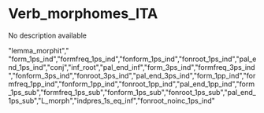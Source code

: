 # Verb_morphomes_ITA

No description available

"lemma_morphit","
"form_1ps_ind","formfreq_1ps_ind","fonform_1ps_ind","fonroot_1ps_ind","pal_end_1ps_ind","conj","inf_root","pal_end_inf","form_3ps_ind","formfreq_3ps_ind","fonform_3ps_ind","fonroot_3ps_ind","pal_end_3ps_ind","form_1pp_ind","formfreq_1pp_ind","fonform_1pp_ind","fonroot_1pp_ind","pal_end_1pp_ind","form_1ps_sub","formfreq_1ps_sub","fonform_1ps_sub","fonroot_1ps_sub","pal_end_1ps_sub","L_morph","indpres_1s_eq_inf","fonroot_noinc_1ps_ind"
